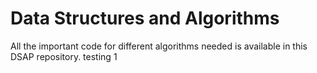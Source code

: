 # Data Structures and Algorithms

All the important code for different algorithms needed is available in this DSAP repository.
testing 1